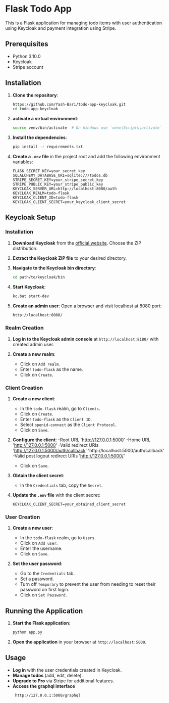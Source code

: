 # Flask Todo App

This is a Flask application for managing todo items with user authentication using Keycloak and payment integration using Stripe.

## Prerequisites

- Python 3.10.0
- Keycloak
- Stripe account

## Installation

1. **Clone the repository**:

    ```bash
    https://github.com/Yash-Bari/todo-app-keycloak.git
    cd todo-app-keycloak
    ```

2. **activate a virtual environment**:

    ```bash
    source venv/bin/activate  # On Windows use `venv\Scripts\activate`
    ```

3. **Install the dependencies**:

    ```bash
    pip install -r requirements.txt
    ```

4. **Create a `.env` file** in the project root and add the following environment variables:

    ```plaintext
    FLASK_SECRET_KEY=your_secret_key
    SQLALCHEMY_DATABASE_URI=sqlite:///todos.db
    STRIPE_SECRET_KEY=your_stripe_secret_key
    STRIPE_PUBLIC_KEY=your_stripe_public_key
    KEYCLOAK_SERVER_URL=http://localhost:8080/auth
    KEYCLOAK_REALM=todo-flask
    KEYCLOAK_CLIENT_ID=todo-flask
    KEYCLOAK_CLIENT_SECRET=your_keycloak_client_secret
    ```

## Keycloak Setup

### Installation

1. **Download Keycloak** from the [official website](https://www.keycloak.org/downloads). Choose the ZIP distribution.

2. **Extract the Keycloak ZIP file** to your desired directory.

3. **Navigate to the Keycloak bin directory**:

    ```bash
    cd path/to/keycloak/bin
    ```

4. **Start Keycloak**:

    ```bash
   kc.bat start-dev
    ```

5. **Create an admin user**:
    Open a browser and visit localhost at 8080 port:

    ```bash
    http://localhost:8080/
    ```

### Realm Creation

1. **Log in to the Keycloak admin console** at `http://localhost:8180/` with created admin user.

2. **Create a new realm**:
    - Click on `Add realm`.
    - Enter `todo-flask` as the name.
    - Click on `Create`.

### Client Creation

1. **Create a new client**:
    - In the `todo-flask` realm, go to `Clients`.
    - Click on `Create`.
    - Enter `todo-flask` as the `Client ID`.
    - Select `openid-connect` as the `Client Protocol`.
    - Click on `Save`.

2. **Configure the client**:
   -Root URL 'http://127.0.0.1:5000'
   -Home URL 'http://127.0.0.1:5000'
   -Valid redirect URIs 'http://127.0.0.1:5000/auth/callback' 'http://localhost:5000/auth/callback'
   -Valid post logout redirect URIs 'http://127.0.0.1:5000/'
    - Click on `Save`.

3. **Obtain the client secret**:
    - In the `Credentials` tab, copy the `Secret`.

4. **Update the `.env` file** with the client secret:

    ```plaintext
    KEYCLOAK_CLIENT_SECRET=your_obtained_client_secret
    ```

### User Creation

1. **Create a new user**:
    - In the `todo-flask` realm, go to `Users`.
    - Click on `Add user`.
    - Enter the username.
    - Click on `Save`.

2. **Set the user password**:
    - Go to the `Credentials` tab.
    - Set a password.
    - Turn off `Temporary` to prevent the user from needing to reset their password on first login.
    - Click on `Set Password`.

## Running the Application

1. **Start the Flask application**:

    ```bash
    python app.py
    ```

2. **Open the application** in your browser at `http://localhost:5000`.

## Usage

- **Log in** with the user credentials created in Keycloak.
- **Manage todos** (add, edit, delete).
- **Upgrade to Pro** via Stripe for additional features.
- **Access the graphql interface**
   ```bash
    http://127.0.0.1:5000/graphql
    ```
